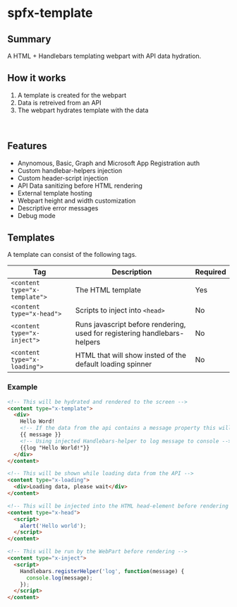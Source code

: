 # spfx-template

## Summary
A HTML + Handlebars templating webpart with API data hydration.

## How it works
1. A template is created for the webpart
1. Data is retreived from an API
1. The webpart hydrates template with the data
<br>

## Features
* Anynomous, Basic, Graph and Microsoft App Registration auth
* Custom handlebar-helpers injection
* Custom header-script injection
* API Data sanitizing before HTML rendering
* External template hosting
* Webpart height and width customization
* Descriptive error messages
* Debug mode

## Templates
A template can consist of the following tags.

| Tag | Description | Required |
|---|---|---|
|```<content type="x-template">```|The HTML template|Yes
|```<content type="x-head">```|Scripts to inject into ```<head>```|No
|```<content type="x-inject">```|Runs javascript before rendering, used for registering handlebars-helpers|No
|```<content type="x-loading">```|HTML that will show insted of the default loading spinner|No


### Example
```HTML
<!-- This will be hydrated and rendered to the screen -->
<content type="x-template">
  <div>
    Hello Word!
    <!-- If the data from the api contains a message property this will be rendered here -->
    {{ message }}
    <!-- Using injected Handlebars-helper to log message to console -->
    {{log "Hello World!"}}
  </div>
</content>

<!-- This will be shown while loading data from the API -->
<content type="x-loading">
  <div>Loading data, please wait</div>
</content>

<!-- This will be injected into the HTML head-element before rendering -->
<content type="x-head">
  <script>
    alert('Hello world');
  </script>
</content>

<!-- This will be run by the WebPart before rendering -->
<content type="x-inject">
  <script>
    Handlebars.registerHelper('log', function(message) {
      console.log(message);
    });
  </script>
</content>
```
